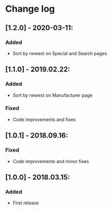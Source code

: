 # Change log

## [1.2.0] - 2020-03-11:
### Added
- Sort by newest on Special and Search pages

## [1.1.0] - 2019.02.22:
### Added
- Sort by newest on Manufacturer page
### Fixed
- Code improvements and fixes

## [1.0.1] - 2018.09.16:
### Fixed
- Code improvements and minor fixes

## [1.0.0] - 2018.03.15:
### Added
- First release
